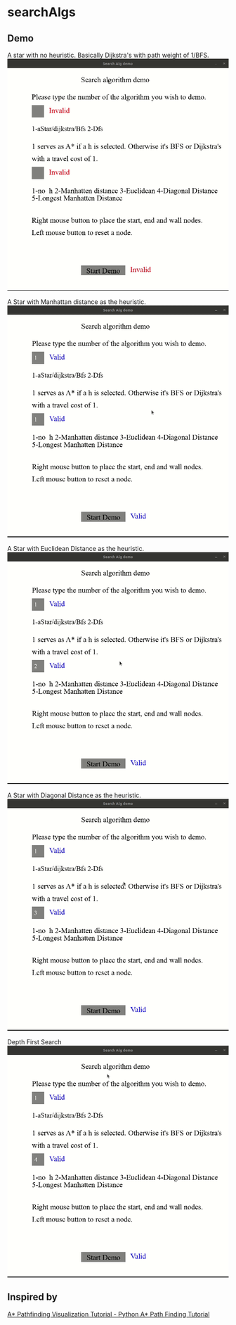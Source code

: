 # searchAlgs

## Demo

A star with no heuristic. Basically Dijkstra's with path weight of 1/BFS. 
![Dijkstra's with path weight of 1/BFS](demo/dBFS.gif)

A Star with Manhattan distance as the heuristic.
![aStarMD](demo/aStarMd.gif)

A Star with Euclidean Distance as the heuristic.
![aStartE](demo/aStarE.gif)

A Star with Diagonal Distance as the heuristic.
![aStarD](demo/aStarD.gif)

Depth First Search
![dfs](demo/dfs.gif)

## Inspired by

[A* Pathfinding Visualization Tutorial - Python A* Path Finding Tutorial](https://youtu.be/JtiK0DOeI4A)

